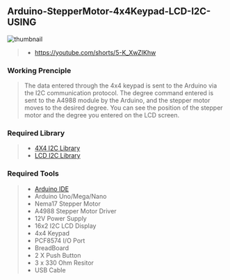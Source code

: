 ## Arduino-StepperMotor-4x4Keypad-LCD-I2C-USING


<img src="https://live.staticflickr.com/65535/52785734857_13260a17df_z.jpg" alt="thumbnail" class="center">

> - https://youtube.com/shorts/5-K_XwZIKhw <br/>


### Working Prenciple
>The data entered through the 4x4 keypad is sent to the Arduino via the I2C communication protocol. The degree command entered is sent to the A4988 module by the Arduino, and the stepper motor moves to the desired degree. You can see the position of the stepper motor and the degree you entered on the LCD screen. <br/>

### Required Library
> - [4X4 I2C Library](https://github.com/joeyoung/arduino_keypads) <br/>
> - [LCD I2C Library](https://github.com/fdebrabander/Arduino-LiquidCrystal-I2C-library) <br/>

### Required Tools
> - [Arduino IDE](https://www.arduino.cc/en/software) <br/>
> - Arduino Uno/Mega/Nano <br/> 
> - Nema17 Stepper Motor <br/>
> - A4988 Stepper Motor Driver <br/> 
> - 12V Power Supply <br/>
> - 16x2 I2C LCD Display <br/>
> - 4x4 Keypad <br/>
> - PCF8574 I/O Port <br/> 
> - BreadBoard <br/> 
> - 2 X Push Button <br/>
> - 3 x 330 Ohm Resitor <br/>
> - USB Cable <br/>
